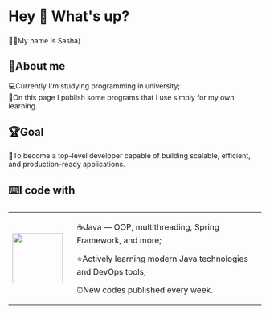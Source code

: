 
<!--
**OleksandrLinenko/OleksandrLinenko** is a ✨ _special_ ✨ repository because its `README.md` (this file) appears on your GitHub profile.

Here are some ideas to get you started:

- 🔭 I’m currently working on ...
- 🌱 I’m currently learning ...
- 👯 I’m looking to collaborate on ...
- 🤔 I’m looking for help with ...
- 💬 Ask me about ...
- 📫 How to reach me: ...
- 😄 Pronouns: ...
- ⚡ Fun fact: ...
-->
<h1 align="left">Hey 👋 What's up?</h1>

###

<p align="left">🧑‍💻My name is Sasha)</p>

###

## 🔭About me</h2>
<ul style="list-style: none; padding-left: 0;">
  <li>💻Currently I'm studying programming in university;</li>
  <li>🏫On this page I publish some programs that I use simply for my own learning.</li>
</ul>

## 🏆Goal
🎲To become a top-level developer capable of building scalable, efficient, and production-ready applications.

<h2 align="left">⌨️I code with</h2>

###

<table>
  <tr>
    <td>
      <img src="https://upload.wikimedia.org/wikipedia/en/3/30/Java_programming_language_logo.svg" width="100" />
    </td>
    <td style="vertical-align: middle; padding-left: 20px;">
      <p>☕Java</b> — OOP, multithreading, Spring Framework, and more;</p>
      <p>⭐Actively learning modern Java technologies and DevOps tools;</p>
      <p>⏰New codes published every week.</p>
    </td>
  </tr>
</table>

<div align="left">

</div>






